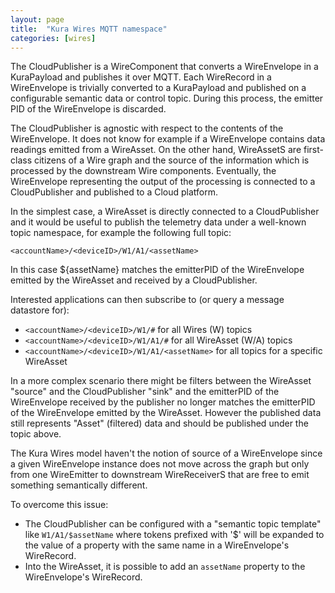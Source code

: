 ```yaml
---
layout: page
title:  "Kura Wires MQTT namespace"
categories: [wires]
---
```


The CloudPublisher is a WireComponent that converts a WireEnvelope in a KuraPayload and publishes it over MQTT. Each WireRecord in a WireEnvelope is trivially converted to a KuraPayload and published on a configurable semantic data or control topic. During this process, the emitter PID of the WireEnvelope is discarded.

The CloudPublisher is agnostic with respect to the contents of the WireEnvelope. It does not know for example if a WireEnvelope contains data readings emitted from a WireAsset. On the other hand, WireAssetS are first-class citizens of a Wire graph and the source of the information which is processed by the downstream Wire components. Eventually, the WireEnvelope representing the output of the processing is connected to a CloudPublisher and published to a Cloud platform.

In the simplest case, a WireAsset is directly connected to a CloudPublisher and it would be useful to publish the telemetry data under a well-known topic namespace, for example the following full topic:

``<accountName>/<deviceID>/W1/A1/<assetName>``

In this case ${assetName} matches the emitterPID of the WireEnvelope emitted by the WireAsset and received by a CloudPublisher.

Interested applications can then subscribe to (or query a message datastore for):

* ``<accountName>/<deviceID>/W1/#``  for all Wires (W) topics
* ``<accountName>/<deviceID>/W1/A1/#`` for all WireAsset (W/A) topics
* ``<accountName>/<deviceID>/W1/A1/<assetName>`` for all topics for a specific WireAsset

In a more complex scenario there might be filters between the WireAsset "source" and the CloudPublisher "sink" and the emitterPID of the WireEnvelope received by the publisher no longer matches the emitterPID of the WireEnvelope emitted by the WireAsset. However the published data still represents "Asset" (filtered) data and should be published under the topic above.

The Kura Wires model haven't the notion of source of a WireEnvelope since a given WireEnvelope instance does not move across the graph but only from one WireEmitter to downstream WireReceiverS that are free to emit something semantically different.

To overcome this issue:

* The CloudPublisher can be configured with a "semantic topic template" like ``W1/A1/$assetName`` where tokens prefixed with '$' will be expanded to the value of a property with the same name in a WireEnvelope's WireRecord.
* Into the WireAsset, it is possible to add an ``assetName`` property to the WireEnvelope's WireRecord.
